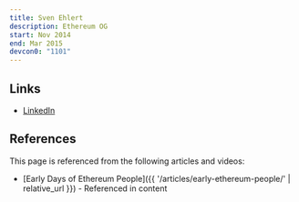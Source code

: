 ```yaml
---
title: Sven Ehlert
description: Ethereum OG
start: Nov 2014
end: Mar 2015
devcon0: "1101"
---
```


## Links
- [LinkedIn](https://www.linkedin.com/in/svenehlert/)

## References

This page is referenced from the following articles and videos:

- [Early Days of Ethereum People]({{ '/articles/early-ethereum-people/' | relative_url }}) - Referenced in content
